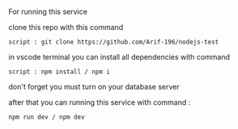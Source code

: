 For running this service 

clone this repo with this command

    script : git clone https://github.com/Arif-196/nodejs-test

in vscode terminal you can install all dependencies with command

    script : npm install / npm i

don't forget you must turn on your database server

after that you can running this service with command :

    npm run dev / npm dev

